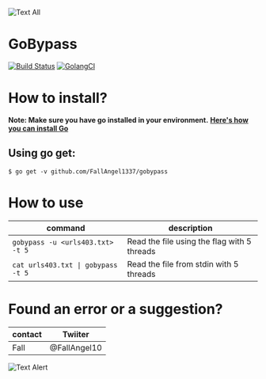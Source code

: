 
![Text All](https://res.cloudinary.com/practicaldev/image/fetch/s--ZmWHP0Bg--/c_limit%2Cf_auto%2Cfl_progressive%2Cq_auto%2Cw_880/https://i.postimg.cc/VLdgRJXF/Clipart-Key-2207878.png)

# GoBypass
[![Build Status](https://travis-ci.org/dwyl/esta.svg?branch=master)](https://travis-ci.org/dwyl/esta)
[![GolangCI](https://golangci.com/badges/github.com/moul/golang-repo-template.svg)](https://golangci.com/r/github.com/moul/golang-repo-template)


# How to install?
**Note: Make sure you have go installed in your environment.**
**[Here's how you can install Go](https://golang.org/doc/install)**

## Using go get:

`$ go get -v github.com/FallAngel1337/gobypass`


# How to use
| command | description|
| --- | --- |
| `gobypass -u <urls403.txt> -t 5 ` | Read the file using the flag with 5 threads|
| `cat urls403.txt \| gobypass -t 5` | Read the file from stdin with 5 threads|


# Found an error or a suggestion?
| contact | Twiiter |
| --- | --- |
| Fall |  @FallAngel10 |

![Text Alert](https://vsoch.github.io/assets/images/posts/learning-go/gophercises_jumping.gif)
